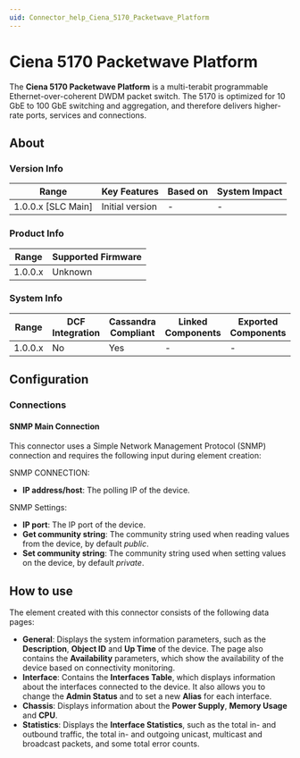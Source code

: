 ```yaml
---
uid: Connector_help_Ciena_5170_Packetwave_Platform
---
```


# Ciena 5170 Packetwave Platform

The **Ciena 5170 Packetwave Platform** is a multi-terabit programmable Ethernet-over-coherent DWDM packet switch. The 5170 is optimized for 10 GbE to 100 GbE switching and aggregation, and therefore delivers higher-rate ports, services and connections.

## About

### Version Info

| Range                | Key Features     | Based on     | System Impact     |
|----------------------|------------------|--------------|-------------------|
| 1.0.0.x \[SLC Main\] | Initial version  | \-           | \-                |

### Product Info

| Range     | Supported Firmware     |
|-----------|------------------------|
| 1.0.0.x   | Unknown                |

### System Info

| Range     | DCF Integration     | Cassandra Compliant     | Linked Components     | Exported Components     |
|-----------|---------------------|-------------------------|-----------------------|-------------------------|
| 1.0.0.x   | No                  | Yes                     | \-                    | \-                      |

## Configuration

### Connections

#### SNMP Main Connection

This connector uses a Simple Network Management Protocol (SNMP) connection and requires the following input during element creation:

SNMP CONNECTION:

- **IP address/host**: The polling IP of the device.

SNMP Settings:

- **IP port**: The IP port of the device.
- **Get community string**: The community string used when reading values from the device, by default *public*.
- **Set community string**: The community string used when setting values on the device, by default *private*.

## How to use

The element created with this connector consists of the following data pages:

- **General**: Displays the system information parameters, such as the **Description**, **Object ID** and **Up Time** of the device. The page also contains the **Availability** parameters, which show the availability of the device based on connectivity monitoring.
- **Interface**: Contains the **Interfaces Table**, which displays information about the interfaces connected to the device. It also allows you to change the **Admin Status** and to set a new **Alias** for each interface.
- **Chassis**: Displays information about the **Power Supply**, **Memory Usage** and **CPU**.
- **Statistics**: Displays the **Interface Statistics**, such as the total in- and outbound traffic, the total in- and outgoing unicast, multicast and broadcast packets, and some total error counts.
